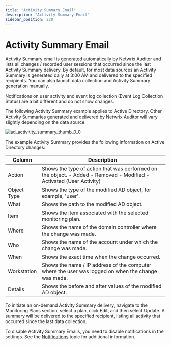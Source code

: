 ```yaml
---
title: "Activity Summary Email"
description: "Activity Summary Email"
sidebar_position: 220
---
```


# Activity Summary Email

Activity Summary email is generated automatically by Netwrix Auditor and lists all changes /
recorded user sessions that occurred since the last Activity Summary delivery. By default, for most
data sources an Activity Summary is generated daily at 3:00 AM and delivered to the specified
recipients. You can also launch data collection and Activity Summary generation manually.

Notifications on user activity and event log collection (Event Log Collection Status) are a bit
different and do not show changes.

The following Activity Summary example applies to Active Directory. Other Activity Summaries
generated and delivered by Netwrix Auditor will vary slightly depending on the data source.

![ad_activitity_summary_thumb_0_0](/images/auditor/10.7/admin/monitoringplans/ad_activitity_summary_thumb_0_0.webp)

The example Activity Summary provides the following information on Active Directory changes:

| Column      | Description                                                                                                         |
| ----------- | ------------------------------------------------------------------------------------------------------------------- |
| Action      | Shows the type of action that was performed on the object. - Added - Removed - Modified - Activated (User Activity) |
| Object Type | Shows the type of the modified AD object, for example, 'user'.                                                      |
| What        | Shows the path to the modified AD object.                                                                           |
| Item        | Shows the item associated with the selected monitoring plan.                                                        |
| Where       | Shows the name of the domain controller where the change was made.                                                  |
| Who         | Shows the name of the account under which the change was made.                                                      |
| When        | Shows the exact time when the change occurred.                                                                      |
| Workstation | Shows the name / IP address of the computer where the user was logged on when the change was made.                  |
| Details     | Shows the before and after values of the modified AD object.                                                        |

To initiate an on-demand Activity Summary delivery, navigate to the Monitoring Plans section, select
a plan, click Edit, and then select Update. A summary will be delivered to the specified recipient,
listing all activity that occurred since the last data collection.

To disable Activity Summary Emails, you need to disable notifications in the settings. See the
[Notifications](/docs/auditor/10.8/admin/settings/notifications.md) topic for additional information.
